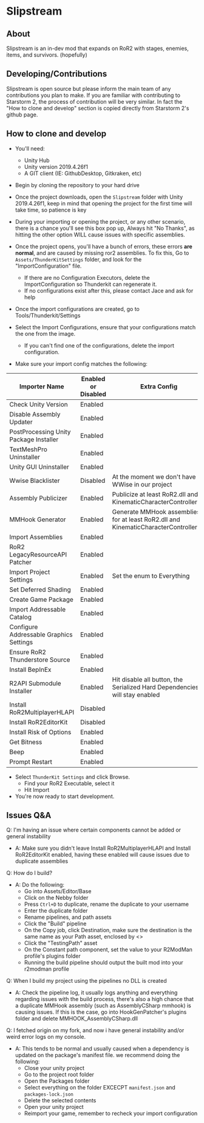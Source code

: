 # Slipstream

## About
Slipstream is an in-dev mod that expands on RoR2 with stages, enemies, items, and survivors. (hopefully)

## Developing/Contributions
Slipstream is open source but please inform the main team of any contributions you plan to make. If you are familiar with contributing to Starstorm 2, the process of contribution will be very similar. In fact the "How to clone and develop" section is copied directly from Starstorm 2's github page.

## How to clone and develop

* You'll need:
    * Unity Hub
    * Unity version 2019.4.26f1
    * A GIT client (IE: GithubDesktop, Gitkraken, etc)

* Begin by cloning the repository to your hard drive
* Once the project downloads, open the `Slipstream` folder with Unity 2019.4.26f1, keep in mind that opening the project for the first time will take time, so patience is key
* During your importing or opening the project, or any other scenario, there is a chance you'll see this box pop up, Always hit "No Thanks", as hitting the other option WILL cause issues with specific assemblies.
* Once the project opens, you'll have a bunch of errors, these errors **are normal**, and are caused by missing ror2 assemblies. To fix this, Go to ``Assets/ThunderKitSettings`` folder, and look for the "ImportConfiguration" file.
    * If there are no Configuration Executors, delete the ImportConfiguration so Thunderkit can regenerate it.
    * If no configurations exist after this, please contact Jace and ask for help
* Once the import configurations are created, go to Tools/Thunderkit/Settings
* Select the Import Configurations, ensure that your configurations match the one from the image.
    * If you can't find one of the configurations, delete the import configuration.
* Make sure your import config matches the following:

| Importer Name | Enabled or Disabled | Extra Config |
|--|--|--|
| Check Unity Version | Enabled |  |
| Disable Assembly Updater | Enabled |  |
| PostProcessing Unity Package Installer | Enabled |  |
| TextMeshPro Uninstaller | Enabled |  |
| Unity GUI Uninstaller | Enabled |  |
| Wwise Blacklister | Disabled | At the moment we don't have WWise in our project |
| Assembly Publicizer | Enabled | Publicize at least RoR2.dll and KinematicCharacterController.dll |
| MMHook Generator | Enabled | Generate MMHook assemblies for at least RoR2.dll and KinematicCharacterController.dll |
| Import Assemblies | Enabled |  |
| RoR2 LegacyResourceAPI Patcher | Enabled |  |
| Import Project Settings | Enabled | Set the enum to Everything |
| Set Deferred Shading | Enabled |  |
| Create Game Package | Enabled |  |
| Import Addressable Catalog | Enabled |  |
| Configure Addressable Graphics Settings | Enabled |  |
| Ensure RoR2 Thunderstore Source | Enabled |  |
| Install BepInEx | Enabled |  |
| R2API Submodule Installer | Enabled | Hit disable all button, the Serialized Hard Dependencies will stay enabled |
| Install RoR2MultiplayerHLAPI | Disabled |  |
| Install RoR2EditorKit | Disabled |  |
| Install Risk of Options | Enabled | |
| Get Bitness | Enabled |  |
| Beep | Enabled |  |
| Prompt Restart | Enabled |  |

* Select `ThunderKit Settings` and click Browse.
    * Find your RoR2 Executable, select it
    * Hit Import
* You're now ready to start development.

## Issues Q&A

Q: I'm having an issue where certain components cannot be added or general instability
* A: Make sure you didn't leave Install RoR2MultiplayerHLAPI and Install RoR2EditorKit enabled, having these enabled will cause issues due to duplicate assemblies

Q: How do I build?
* A: Do the following:
    * Go into Assets/Editor/Base
    * Click on the Nebby folder
    * Press ``Ctrl+D`` to duplicate, rename the duplicate to your username
    * Enter the duplicate folder
    * Rename pipelines, and path assets
    * Click the "Build" pipeline
    * On the Copy job, click Destination, make sure the destination is the same name as your Path asset, enclosed by <>
    * Click the "TestingPath" asset
    * On the Constant path component, set the value to your R2ModMan profile's plugins folder
    * Running the build pipeline should output the built mod into your r2modman profile

Q: When I build my project using the pipelines no DLL is created
* A: Check the pipeline log, it usually logs anything and everything regarding issues with the build process, there's also a high chance that a duplicate MMHook assembly (such as AssemblyCSharp mmhook) is causing issues. If this is the case, go into HookGenPatcher's plugins folder and delete MMHOOK_AssemblyCSharp.dll

Q: I fetched origin on my fork, and now i have general instability and/or weird error logs on my console.
* A: This tends to be normal and usually caused when a dependency is updated on the package's manifest file. we recommend doing the following:
    * Close your unity project
    * Go to the project root folder
    * Open the Packages folder
    * Select everything on the folder EXCECPT ``manifest.json`` and ``packages-lock.json``
    * Delete the selected contents
    * Open your unity project
    * Reimport your game, remember to recheck your import configuration
